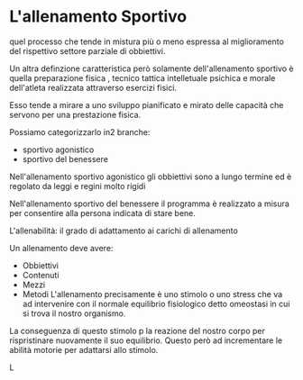 # L'allenamento Sportivo

quel processo che tende in mistura più o meno espressa al miglioramento del rispettivo settore parziale di obbiettivi.

Un altra definzione caratteristica però solamente dell'allenamento sportivo è quella preparazione fisica , tecnico tattica intelletuale psichica e morale dell'atleta realizzata attraverso esercizi fisici.

Esso tende a mirare a uno sviluppo pianificato e mirato delle capacità che servono per una prestazione fisica.

Possiamo categorizzarlo in2 branche:
- sportivo agonistico
- sportivo del benessere

Nell'allenamento sportivo agonistico gli obbiettivi sono a lungo termine ed è regolato da leggi e regini molto rigidi

Nell'allenamento sportivo del benessere il programma è realizzato a misura per consentire alla persona indicata di stare bene.

L'allenabilità: il grado di adattamento ai carichi di allenamento

Un allenamento deve avere:
- Obbiettivi
- Contenuti
- Mezzi 
- Metodi
L'allenamento precisamente è uno stimolo o uno stress che va ad intervenire con il normale equilibrio fisiologico detto omeostasi in cui si trova il nostro organismo.

La conseguenza di questo stimolo p la reazione del nostro corpo per rispristinare nuovamente il suo equilibrio.
Questo però ad incrementare le abilità motorie per adattarsi allo stimolo.

L
<!--stackedit_data:
eyJoaXN0b3J5IjpbNjIyMzgxMTQzLC0xNTcxODMyOTQ5XX0=
-->